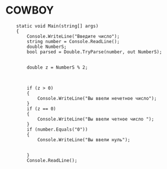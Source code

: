 # COWBOY
        static void Main(string[] args)
        {
            Console.WriteLine("Введите число");
            string number = Console.ReadLine();
            double NumberS;
            bool parsed = Double.TryParse(number, out NumberS);

        
            double z = NumberS % 2;

            
            
            if (z > 0)
            {
                Console.WriteLine("Вы ввели нечетное число");
            }
            if (z == 0)
            {
                Console.WriteLine("Вы ввели четное число ");
            }
            if (number.Equals("0"))
            {
                Console.WriteLine("Вы ввели нуль");

                
            }
            Console.ReadLine();

